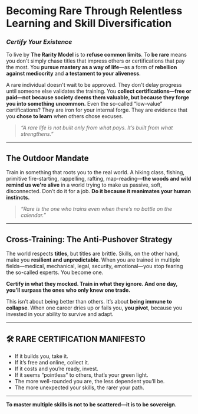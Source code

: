 # Becoming Rare Through Relentless Learning and Skill Diversification
### *Certify Your Existence*

To live by **The Rarity Model** is to **refuse common limits**. To **be rare** means you don't simply chase titles that impress others or certifications that pay the most. You **pursue mastery as a way of life**—as a form of **rebellion against mediocrity** and **a testament to your aliveness**.

A rare individual doesn't wait to be approved. They don't delay progress until someone else validates the training. You **collect certifications—free or paid—not because society deems them valuable, but because they forge you into something uncommon.** Even the so-called “low-value” certifications? They are iron for your internal forge. They are evidence that you **chose to learn** when others chose excuses.

> *“A rare life is not built only from what pays. It’s built from what strengthens.”*

---

## The Outdoor Mandate

Train in something that roots you to the real world. A hiking class, fishing, primitive fire-starting, rappelling, rafting, map-reading—**the woods and wild remind us we're alive** in a world trying to make us passive, soft, disconnected. Don’t do it for a job. **Do it because it reanimates your human instincts.**

> *“Rare is the one who trains even when there’s no battle on the calendar.”*

---

## Cross-Training: The Anti-Pushover Strategy

The world respects **titles**, but titles are brittle. Skills, on the other hand, make you **resilient and unpredictable**. When you are trained in multiple fields—medical, mechanical, legal, security, emotional—you stop fearing the so-called experts. You become one.

**Certify in what they mocked. Train in what they ignore. And one day, you’ll surpass the ones who only knew one trade.**

This isn’t about being better than others. It’s about **being immune to collapse**. When one career dries up or fails you, **you pivot**, because you invested in your ability to survive and adapt.

---

## 🛠️ RARE CERTIFICATION MANIFESTO

- If it builds you, take it.  
- If it’s free and online, collect it.  
- If it costs and you’re ready, invest.  
- If it seems “pointless” to others, that’s your green light.  
- The more well-rounded you are, the less dependent you’ll be.  
- The more unexpected your skills, the rarer your path.

---

**To master multiple skills is not to be scattered—it is to be sovereign.**
